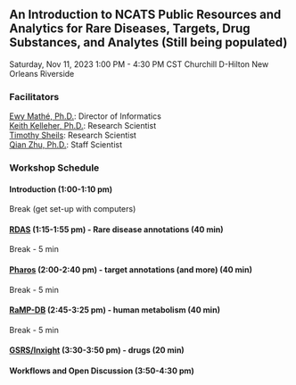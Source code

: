 ## An Introduction to NCATS Public Resources and Analytics for Rare Diseases, Targets, Drug Substances, and Analytes (Still being populated)
Saturday, Nov 11, 2023 1:00 PM - 4:30 PM CST
Churchill D-Hilton New Orleans Riverside

### Facilitators <a id = facilitators></a>
[Ewy Mathé, Ph.D.](https://ncats.nih.gov/staff/mathee): Director of Informatics <br>
[Keith Kelleher, Ph.D.](https://ncats.nih.gov/preclinical/core/informatics/informatics-scientists-software-developers): Research Scientist <br>
[Timothy Sheils](https://ncats.nih.gov/staff/sheilstk): Research Scientist <br>
[Qian Zhu, Ph.D.](https://ncats.nih.gov/staff/zhuqn): Staff Scientist <br>

### Workshop Schedule <a id = schedule></a>
#### Introduction (1:00-1:10 pm)

Break (get set-up with computers)

#### [RDAS](IFX_Workshops_Tutorials/202311_AMIA_Workshop/RDAS/README.md) (1:15-1:55 pm)  - Rare disease annotations (40 min)

Break - 5 min

#### [Pharos](IFX_Workshops_Tutorials/202311_AMIA_Workshop/Pharos/README.md) (2:00-2:40 pm) - target annotations (and more) (40 min)

Break - 5 min

#### [RaMP-DB](IFX_Workshops_Tutorials/202311_AMIA_Workshop/RaMP/README.md) (2:45-3:25 pm) - human metabolism (40 min)

Break - 5 min


#### [GSRS/Inxight](IFX_Workshops_Tutorials/202311_AMIA_Workshop/GSRS-Inxight/README.md) (3:30-3:50 pm) - drugs (20 min)

#### Workflows and Open Discussion (3:50-4:30 pm)

